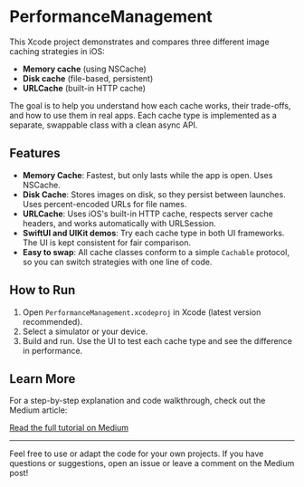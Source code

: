 # PerformanceManagement

This Xcode project demonstrates and compares three different image caching strategies in iOS:

- **Memory cache** (using NSCache)
- **Disk cache** (file-based, persistent)
- **URLCache** (built-in HTTP cache)

The goal is to help you understand how each cache works, their trade-offs, and how to use them in real apps. Each cache type is implemented as a separate, swappable class with a clean async API.

## Features

- **Memory Cache**: Fastest, but only lasts while the app is open. Uses NSCache.
- **Disk Cache**: Stores images on disk, so they persist between launches. Uses percent-encoded URLs for file names.
- **URLCache**: Uses iOS's built-in HTTP cache, respects server cache headers, and works automatically with URLSession.
- **SwiftUI and UIKit demos**: Try each cache type in both UI frameworks. The UI is kept consistent for fair comparison.
- **Easy to swap**: All cache classes conform to a simple `Cachable` protocol, so you can switch strategies with one line of code.

## How to Run

1. Open `PerformanceManagement.xcodeproj` in Xcode (latest version recommended).
2. Select a simulator or your device.
3. Build and run. Use the UI to test each cache type and see the difference in performance.

## Learn More

For a step-by-step explanation and code walkthrough, check out the Medium article:

[Read the full tutorial on Medium](https://medium.com/your-article-link)

---

Feel free to use or adapt the code for your own projects. If you have questions or suggestions, open an issue or leave a comment on the Medium post! 